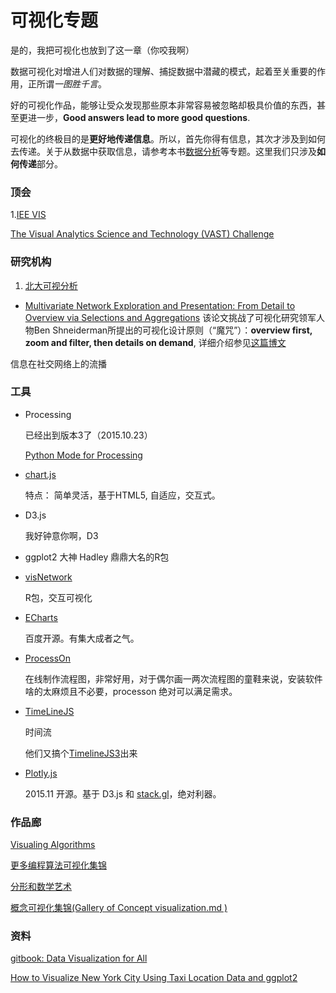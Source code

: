 # 可视化专题

是的，我把可视化也放到了这一章（你咬我啊）

数据可视化对增进人们对数据的理解、捕捉数据中潜藏的模式，起着至关重要的作用，正所谓*一图胜千言*。

好的可视化作品，能够让受众发现那些原本非常容易被忽略却极具价值的东西，甚至更进一步，**Good answers lead to more good questions**.

可视化的终极目的是**更好地传递信息**。所以，首先你得有信息，其次才涉及到如何去传递。关于从数据中获取信息，请参考本书[数据分析](../section6/dataAnalysis.md)等专题。这里我们只涉及**如何传递**部分。


### 顶会

1.[IEE VIS](http://ieeevis.org/)

[The Visual Analytics Science and Technology (VAST) Challenge](http://vacommunity.org/VAST+Challenge+2015)

### 研究机构

1. [北大可视分析](http://vis.pku.edu.cn/wiki/)



- [Multivariate Network Exploration and Presentation: From Detail to Overview via Selections and Aggregations](http://www.computer.org/csdl/trans/tg/preprint/06875972.pdf)
该论文挑战了可视化研究领军人物Ben Shneiderman所提出的可视化设计原则（“魔咒”）：**overview first, zoom and filter, then details on demand**, 详细介绍参见[这篇博文](http://www.storagelab.org.cn/zhangdi/2015/11/07/dosa/)

信息在社交网络上的流播



### 工具
- Processing

    已经出到版本3了（2015.10.23）

    [Python Mode for Processing](http://py.processing.org/)
- [chart.js](http://www.chartjs.org/)

    特点： 简单灵活，基于HTML5, 自适应，交互式。


- D3.js

    我好钟意你啊，D3

- ggplot2
    大神 Hadley 鼎鼎大名的R包

- [visNetwork](http://dataknowledge.github.io/visNetwork/)

    R包，交互可视化

- [ECharts](http://echarts.baidu.com/index.html)

    百度开源。有集大成者之气。

- [ProcessOn](https://www.processon.com/diagrams)

    在线制作流程图，非常好用，对于偶尔画一两次流程图的童鞋来说，安装软件啥的太麻烦且不必要，processon 绝对可以满足需求。

- [TimeLineJS](https://github.com/NUKnightLab/TimelineJS)

    时间流

    他们又搞个[TimelineJS3](https://github.com/NUKnightLab/TimelineJS3)出来

- [Plotly.js](https://plot.ly/javascript/open-source-announcement/)

    2015.11 开源。基于 D3.js 和 [stack.gl](http://stack.gl/)，绝对利器。



### 作品廊

[Visualing Algorithms](http://bost.ocks.org/mike/algorithms/)

[更多编程算法可视化集锦](http://visualgo.net/)

[分形和数学艺术](https://fractals-and-mathematical-art.zeef.com/alan.richmond)

[概念可视化集锦(Gallery of Concept visualization.md )](http://conceptviz.github.io/#/e30=)


### 资料
[gitbook: Data Visualization for All](http://www.datavizbook.org/content/)

[How to Visualize New York City Using Taxi Location Data and ggplot2](http://minimaxir.com/2015/11/nyc-ggplot2-howto/)
